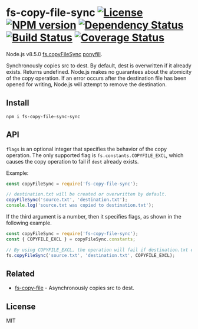 fs-copy-file-sync [![License][LicenseIMGURL]][LicenseURL] [![NPM version][NPMIMGURL]][NPMURL] [![Dependency Status][DependencyStatusIMGURL]][DependencyStatusURL] [![Build Status][BuildStatusIMGURL]][BuildStatusURL] [![Coverage Status][CoverageIMGURL]][CoverageURL]
=========
Node.js v8.5.0 [fs.copyFileSync](https://nodejs.org/dist/latest-v8.x/docs/api/fs.html#fs_fs_copyfilesync_src_dest_flags) [ponyfill](https://ponyfill.com).

Synchronously copies src to dest. By default, dest is overwritten if it already exists. Returns undefined. Node.js makes no guarantees about the atomicity of the copy operation. If an error occurs after the destination file has been opened for writing, Node.js will attempt to remove the destination.

## Install

```
npm i fs-copy-file-sync-sync
```

## API

`flags` is an optional integer that specifies the behavior of the copy operation. The only supported flag is `fs.constants.COPYFILE_EXCL`, which causes the copy operation to fail if `dest` already exists.

Example:

```js
const copyFileSync = require('fs-copy-file-sync');

// destination.txt will be created or overwritten by default.
copyFileSync('source.txt', 'destination.txt');
console.log('source.txt was copied to destination.txt');
```


If the third argument is a number, then it specifies flags, as shown in the following example.

```js
const copyFileSync = require('fs-copy-file-sync');
const { COPYFILE_EXCL } = copyFileSync.constants;

// By using COPYFILE_EXCL, the operation will fail if destination.txt exists.
fs.copyFileSync('source.txt', 'destination.txt', COPYFILE_EXCL);
```

## Related

- [fs-copy-file](https://github.com/coderaiser/fs-copy-file-sync "fs-copy-file") - Asynchronously copies src to dest.

## License
MIT

[NPMIMGURL]:                https://img.shields.io/npm/v/fs-copy-file-sync.svg?style=flat
[BuildStatusIMGURL]:        https://img.shields.io/travis/coderaiser/fs-copy-file-sync/master.svg?style=flat
[DependencyStatusIMGURL]:   https://img.shields.io/gemnasium/coderaiser/fs-copy-file-sync.svg?style=flat
[LicenseIMGURL]:            https://img.shields.io/badge/license-MIT-317BF9.svg?style=flat
[CoverageIMGURL]:           https://coveralls.io/repos/coderaiser/fs-copy-file-sync/badge.svg?branch=master&service=github
[NPMURL]:                   https://npmjs.org/package/fs-copy-file-sync "npm"
[BuildStatusURL]:           https://travis-ci.org/coderaiser/fs-copy-file-sync  "Build Status"
[DependencyStatusURL]:      https://gemnasium.com/coderaiser/fs-copy-file-sync "Dependency Status"
[LicenseURL]:               https://tldrlegal.com/license/mit-license "MIT License"
[CoverageURL]:              https://coveralls.io/github/coderaiser/fs-copy-file-sync?branch=master

